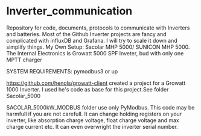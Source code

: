 # Inverter_communication
Repository for code, documents, protocols to communicate with Inverters and batteries. Most of the Github Inverter projects are fancy and complicated with influxDB and Grafana. I will try to scale it down and simplify things.
My Own Setup:
Sacolar MHP 5000/ SUNICON MHP 5000.
The Internal Electronics is Growatt 5000 SPF Inveter, bud with only one MPTT charger

SYSTEM REQUIREMENTS: pymodbus3 or up

https://github.com/henols/growatt-client created a project for a Growatt 1000 Inverter. I used he's code as base for this project.See folder Sacolar_5000

SACOLAR_5000kW_MODBUS folder use only PyModbus. This code may be harmfull if you are not carefull. It can change holding registers on your inverter, like absorption charge voltage, float charge voltage and max charge current etc. It can even overwright the inverter serial number.

